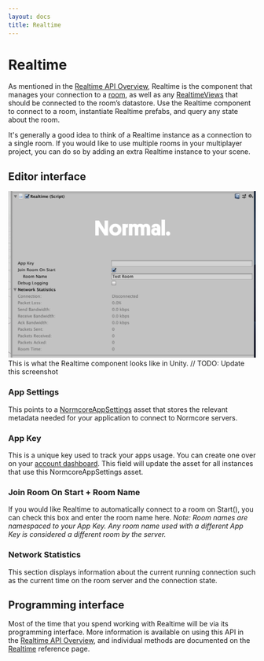 ```yaml
---
layout: docs
title: Realtime
---
```

# Realtime

As mentioned in the [Realtime API Overview](./), Realtime is the component that manages your connection to a [room](../room/room), as well as any [RealtimeViews](./realtimeview) that should be connected to the room’s datastore. Use the Realtime component to connect to a room, instantiate Realtime prefabs, and query any state about the room.

It's generally a good idea to think of a Realtime instance as a connection to a single room. If you would like to use multiple rooms in your multiplayer project, you can do so by adding an extra Realtime instance to your scene.

## Editor interface
![](./assets/realtime.png "The Realtime inspector in Unity.")
This is what the Realtime component looks like in Unity. 
// TODO: Update this screenshot

### App Settings
This points to a [NormcoreAppSettings](../reference/classes/Normal.NormcoreAppSettings) asset that stores the relevant metadata needed for your application to connect to Normcore servers.

### App Key
This is a unique key used to track your apps usage. You can create one over on your [account dashboard](https://normcore.io/dashboard). This field will update the asset for all instances that use this NormcoreAppSettings asset.

### Join Room On Start + Room Name
If you would like Realtime to automatically connect to a room on Start(), you can check this box and enter the room name here. *Note: Room names are namespaced to your App Key. Any room name used with a different App Key is considered a different room by the server.*

### Network Statistics
This section displays information about the current running connection such as the current time on the room server and the connection state.

## Programming interface
Most of the time that you spend working with Realtime will be via its programming interface. More information is available on using this API in the [Realtime API Overview](./), and individual methods are documented on the [Realtime](../reference/classes/Normal.Realtime.Realtime) reference page.
